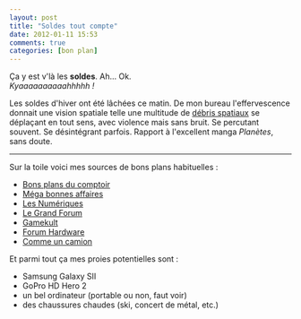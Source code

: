 ```yaml
---
layout: post
title: "Soldes tout compte"
date: 2012-01-11 15:53
comments: true
categories: [bon plan]
---
```

Ça y est v'là les **soldes**. Ah... Ok.  
*Kyaaaaaaaaaahhhhh !*  
  
Les soldes d'hiver ont été lâchées ce matin. De mon bureau l'effervescence donnait une vision spatiale telle une multitude de [débris spatiaux](http://fr.wikipedia.org/wiki/Fichier:Debris-GEO1280.jpg) se déplaçant en tout sens, avec violence mais sans bruit. Se percutant souvent. Se désintégrant parfois. Rapport à l'excellent manga *Planètes*, sans doute.  
<!--more-->  
---

Sur la toile voici mes sources de bons plans habituelles :

* [Bons plans du comptoir](http://www.comptoir-hardware.com/bons-plans-du-comptoir.html)
* [Méga bonnes affaires](http://www.mega-bonnes-affaires.com/)
* [Les Numériques](http://www.lesnumeriques.com/soldes-hiver-informatique-high-tech-pc-photo-e1159.html)
* [Le Grand Forum](http://www.lesnumeriques.com/legrandforum/avis/Tendances-Analyses/vie-du-net/meilleures-offres-soldes-sujet_5925_6.htm)
* [Gamekult](http://www.gamekult.com/forum/topic-le-topic-des-bonnes-affaires-no-affiliations-368039n.html?p=754)
* [Forum Hardware](http://forum.hardware.fr/hfr/Hardware/conseilsachats/hardware-blabla-sanction-sujet_802066_120.htm)
* [Comme un camion](http://www.commeuncamion.com/categorie/mode/soldes/)

Et parmi tout ça mes proies potentielles sont :

* Samsung Galaxy SII
* GoPro HD Hero 2
* un bel ordinateur (portable ou non, faut voir)
* des chaussures chaudes (ski, concert de métal, etc.)
